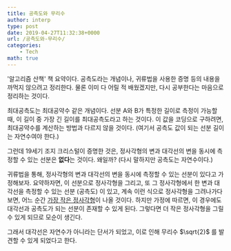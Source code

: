```yaml
---
title: 공측도와 무리수
author: interp
type: post
date: 2019-04-27T11:32:38+0000
url: /공측도와-무리수/
categories:
    - Tech
math: true
---
```

'알고리즘 산책' 책 요약이다. 공측도라는 개념이나, 귀류법을 사용한 증명 등의 내용을 까먹지 않으려고 정리한다. 물론 이미 다 어릴 적 배웠겠지만, 다시 공부한다는 마음으로 정리하는 것이다.

최대공측도는 최대공약수 같은 개념이다. 선분 A와 B가 특정한 길이로 측정이 가능할 때, 이 길이 중 가장 긴 길이를 최대공측도라고 하는 것이다. 이 값을 코딩으로 구하려면, 최대공약수를 계산하는 방법과 다르지 않을 것이다. (여기서 공측도 값이 되는 선분 길이는 자연수여야 한다.)

그런데 19세기 조지 크리스털이 증명한 것은, 정사각형의 변과 대각선의 변을 동시에 측정할 수 있는 선분은 **없다**는 것이다. 왜일까? (다시 말하지만 공측도는 자연수이다.)

귀류법을 통해, 정사각형의 변과 대각선의 변을 동시에 측정할 수 있는 선분이 있다고 가정해보자. 요약하자면, 이 선분으로 정사각형을 그리고, 또 그 정사각형에서 한 변과 대각선을 측정할 수 있는 선분 (공측도) 이 있고, 계속 이런 식으로 정사각형을 그려나가다 보면, 어느 순간 <span style="text-decoration: underline;">가장 작은 정사각형</span>이 나올 것이다. 하지만 가정에 따르면, 이 경우에도 대각선과 공측도가 되는 선분이 존재할 수 있게 된다. 그렇다면 더 작은 정사각형을 그릴 수 있게 되므로 모순이 생긴다.

그래서 대각선은 자연수가 아니라는 단서가 되었고, 이로 인해 무리수 $\sqrt{2}$ 를 발견할 수 있게 되었다고 한다.